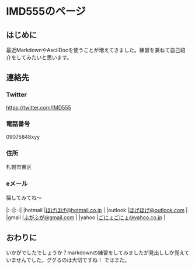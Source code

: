 # IMD555のページ
## はじめに
最近MarkdownやAsciiDocを使うことが増えてきました。練習を兼ねて自己紹介をしてみたいと思います。
## 連絡先
### Twitter
https://twitter.com/IMD555
### 電話番号
09075848xyy
### 住所
札幌市東区
### eメール
探してみてね～

|:-:|:-:|
|hotmail  |ほげほげ@hotmail.co.jp   |
|outlook  |ほげほげ@outlook.com     |
|gmail    |ふがふが@gmail.com       |
|yahoo    |ごにょごにょ@yahoo.co.jp |

## おわりに
いかがでしたでしょうか？markdownの練習をしてみましたが見出ししか覚えていませんでした。ググるのは大切ですね！
ではまた。
